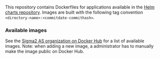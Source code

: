 
This repository contains Dockerfiles for applications available in the [Helm charts repository](https://github.com/Uninett/helm-charts).
Images are built with the following tag convention `<directory-name>:<commitdate-commithash>`.

### Available images
See the [Sigma2 AS organization on Docker Hub](https://hub.docker.com/u/sigma2as) for a list of available images.
Note: when adding a new image, a administrator has to manually make the image public on Docker Hub.

